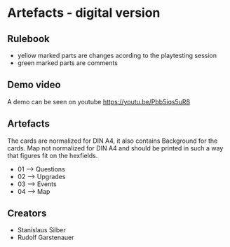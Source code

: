 # Artefacts - digital version


## Rulebook

- yellow marked parts are changes acording to the playtesting session
- green marked parts are comments 

## Demo video 
A demo can be seen on youtube 
https://youtu.be/Pbb5iqs5uR8

## Artefacts 

The cards are normalized for DIN A4, it also contains Background for the cards.
Map not normalized for DIN A4 and should be printed in such a way that figures fit on the hexfields.

- 01 --> Questions  
- 02 --> Upgrades 
- 03 --> Events 
- 04 --> Map

## Creators 
 - Stanislaus Silber
 - Rudolf Garstenauer

